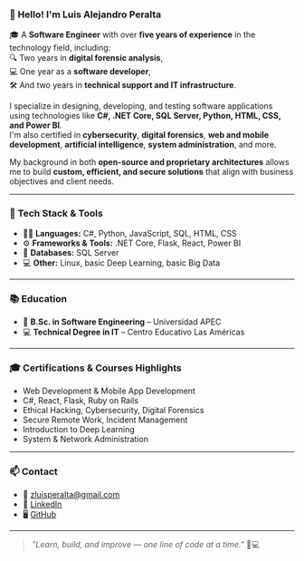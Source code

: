 ### 👋 Hello! I'm Luis Alejandro Peralta

🎓 A **Software Engineer** with over **five years of experience** in the technology field, including:  
🔍 Two years in **digital forensic analysis**,  
💻 One year as a **software developer**,  
🛠️ And two years in **technical support and IT infrastructure**.

I specialize in designing, developing, and testing software applications using technologies like **C#, .NET Core, SQL Server, Python, HTML, CSS, and Power BI**.  
I'm also certified in **cybersecurity**, **digital forensics**, **web and mobile development**, **artificial intelligence**, **system administration**, and more.

My background in both **open-source and proprietary architectures** allows me to build **custom, efficient, and secure solutions** that align with business objectives and client needs.

---

### 🧰 Tech Stack & Tools

- 👨‍💻 **Languages:** C#, Python, JavaScript, SQL, HTML, CSS  
- ⚙️ **Frameworks & Tools:** .NET Core, Flask, React, Power BI  
- 🧩 **Databases:** SQL Server  
- 💻 **Other:** Linux, basic Deep Learning, basic Big Data

---

### 📚 Education

- 🧠 **B.Sc. in Software Engineering** – Universidad APEC  
- 💻 **Technical Degree in IT** – Centro Educativo Las Américas

---

### 🎓 Certifications & Courses Highlights

- Web Development & Mobile App Development  
- C#, React, Flask, Ruby on Rails  
- Ethical Hacking, Cybersecurity, Digital Forensics  
- Secure Remote Work, Incident Management  
- Introduction to Deep Learning  
- System & Network Administration

---

### 📫 Contact

- 📧 zluisperalta@gmail.com  
- 🔗 [LinkedIn](https://www.linkedin.com/in/luis-peralta-510543179/)  
- 🖥️ [GitHub](https://github.com/PeraltaGonzalez)

---

> _"Learn, build, and improve — one line of code at a time."_ 🧠💻
